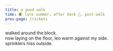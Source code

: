 ```yaml
---
title: a good walk
time: 🌒 late summer, after dark 🦗, post-walk
prev-page: crickets
---
```

walked around the block.  
now laying on the floor, leo warm against my side.  
sprinklers hiss outside.  